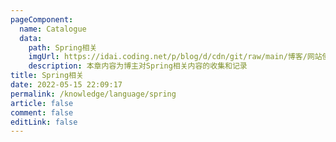 ```yaml
---
pageComponent:
  name: Catalogue
  data:
    path: Spring相关
    imgUrl: https://idai.coding.net/p/blog/d/cdn/git/raw/main/博客/网站使用/spring.webp
    description: 本章内容为博主对Spring相关内容的收集和记录
title: Spring相关
date: 2022-05-15 22:09:17
permalink: /knowledge/language/spring
article: false
comment: false
editLink: false
---
```

